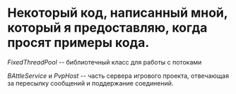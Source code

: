 # Некоторый код, написанный мной, который я предоставляю, когда просят примеры кода.

*FixedThreadPool* -- библиотечный класс для работы с потоками

*BAttleService* и *PvpHost* -- часть сервера игрового проекта, отвечающая за пересылку сообщений и поддержание соединений.
